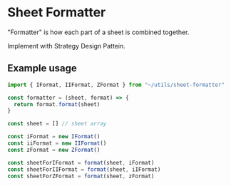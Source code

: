 # Sheet Formatter

"Formatter" is how each part of a sheet is combined together.

Implement with Strategy Design Pattein.

## Example usage

```js
import { IFormat, IIFormat, ZFormat } from "~/utils/sheet-formatter"

const formatter = (sheet, format) => {
  return format.format(sheet)
}

const sheet = [] // sheet array

const iFormat = new IFormat()
const iiFormat = new IIFormat()
const zFormat = new ZFormat()

const sheetForIFormat = format(sheet, iFormat)
const sheetForIIFormat = format(sheet, iIFormat)
const sheetForZFormat = format(sheet, zFormat)
```
